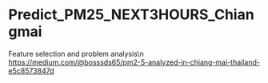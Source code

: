 # Predict_PM25_NEXT3HOURS_Chiangmai
Feature selection and problem analysis\n
https://medium.com/@bosssds65/pm2-5-analyzed-in-chiang-mai-thailand-e5c8573847d
